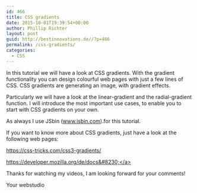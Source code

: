 ```yaml
---
id: 466
title: CSS gradients
date: 2015-10-01T19:39:54+00:00
author: Phillip Richter
layout: post
guid: http://bestinnovations.de//?p=466
permalink: /css-gradients/
categories:
  - CSS
---
```

In this tutorial we will have a look at CSS gradients. With the gradient functionality you can design colourful web pages with just a few lines of CSS. CSS gradients are generating an image, with gradient effects.

Particularly we will have a look at the linear-gradient and the radial-gradient function. I will introduce the most important use cases, to enable you to start with CSS gradients on your own.

As always I use JSbin (www.jsbin.com).for this tutorial.

If you want to know more about CSS gradients, just have a look at the following web pages:

<a class="yt-uix-redirect-link" dir="ltr" title="https://css-tricks.com/css3-gradients/" href="https://css-tricks.com/css3-gradients/" target="_blank" rel="nofollow">https://css-tricks.com/css3-gradients/</a>
  
<a class="yt-uix-redirect-link" dir="ltr" title="https://developer.mozilla.org/de/docs/Web/CSS/linear-gradient" href="https://developer.mozilla.org/de/docs/Web/CSS/linear-gradient" target="_blank" rel="nofollow">https://developer.mozilla.org/de/docs&#8230;</a>

Thanks for watching my videos, I am looking forward for your comments!

Your webstudio